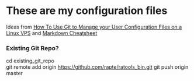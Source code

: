 # These are my configuration files
Ideas from [How To Use Git to Manage your User Configuration Files on a Linux VPS](https://www.digitalocean.com/community/tutorials/how-to-use-git-to-manage-your-user-configuration-files-on-a-linux-vps) and [Markdown Cheatsheet](https://github.com/adam-p/markdown-here/wiki/Markdown-Cheatsheet)

### Existing Git Repo?
cd existing_git_repo  
git remote add origin https://github.com/rapte/ratools_bin.git
git push origin master  
